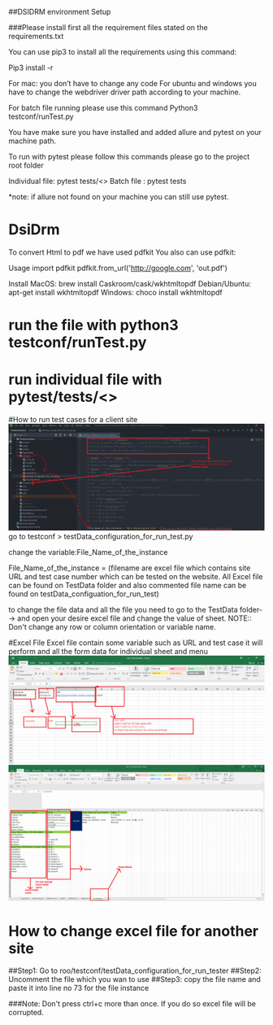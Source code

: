 ##DSIDRM environment Setup

###Please install first all the requirement files stated on the requirements.txt

You can use pip3 to install all the requirements using this command:

Pip3 install -r

For mac: you don’t have to change any code For ubuntu and windows you have to change the webdriver driver path according to your machine.

For batch file running please use this command Python3 testconf/runTest.py

You have make sure you have installed and added allure and pytest on your machine path.

To run with pytest please follow this commands please go to the project root folder

Individual file: pytest tests/<> Batch file : pytest tests

*note: if allure not found on your machine you can still use pytest.




# DsiDrm
To convert Html to pdf we have used pdfkit
You also can use pdfkit:

Usage
import pdfkit
pdfkit.from_url('http://google.com', 'out.pdf')

Install
MacOS: brew install Caskroom/cask/wkhtmltopdf
Debian/Ubuntu: apt-get install wkhtmltopdf
Windows: choco install wkhtmltopdf

# run the file with python3 testconf/runTest.py
# run individual file with pytest/tests/<<filename>>

#How to run test cases for a client site
![img_2.png](img_2.png)
go to testconf > testData_configuration_for_run_test.py

change the variable:File_Name_of_the_instance

File_Name_of_the_instance = <fileName> (filename are excel file which contains site URL and test case number which can be tested on the website. All Excel file can be found on TestData folder and also commented file name can be found on testData_configuation_for_run_test)

to change the file data and all the file you need to go to the TestData folder-->
and open your desire excel file and change the value of sheet.
NOTE:: Don't change any row or column orientation or variable name.

#Excel File
Excel file contain some variable such as URL and test case it will perform and all the form data for individual sheet and menu
![img_5.png](img_5.png)
![img_4.png](img_4.png)


# How to change excel file for another site
##Step1: Go to roo/testconf/testData_configuration_for_run_tester
##Step2: Uncomment the file which you wan to use
##Step3: copy the file name and paste it into line no 73 for the file instance

###Note: Don't press ctrl+c more than once. If you do so excel file will be corrupted.